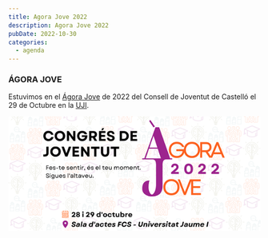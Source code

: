 ```yaml
---
title: Agora Jove 2022
description: Agora Jove 2022
pubDate: 2022-10-30
categories:
  - agenda
---
```


### ÁGORA JOVE

Estuvimos en el [Ágora Jove](https://www.uji.es/perfils/estudiantat/v2/dise/asso/formadesperestudiants/paraagenda/congresagorajove22/) de 2022 del Consell de Joventut de Castelló el 29 de Octubre en la [UJI](https://www.google.es/maps/place/Universitat+Jaume+I/@39.9902105,-0.0511631,14z/data=!4m6!3m5!1s0xd5ffe0fca9b5147:0x1368bf53b3a7fb3f!8m2!3d39.9943481!4d-0.0702147!16zL20vMDg0dGNk?coh=164777&entry=tt&shorturl=1).

 ![](images/BANNER-AGORA-JOVE-2-1.png)
